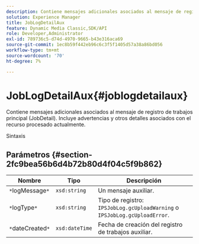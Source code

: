 ```yaml
---
description: Contiene mensajes adicionales asociados al mensaje de registro de trabajos principal (JobDetail). Incluye advertencias y otros detalles asociados con el recurso procesado actualmente.
solution: Experience Manager
title: JobLogDetailAux
feature: Dynamic Media Classic,SDK/API
role: Developer,Administrator
exl-id: 789736c5-d74d-4970-9665-b43e316aca69
source-git-commit: 1ec8b59f442eb96c6c3f5f1405d57a38a86bd056
workflow-type: tm+mt
source-wordcount: '70'
ht-degree: 7%

---
```


# JobLogDetailAux{#joblogdetailaux}

Contiene mensajes adicionales asociados al mensaje de registro de trabajos principal (JobDetail). Incluye advertencias y otros detalles asociados con el recurso procesado actualmente.

Sintaxis

## Parámetros {#section-2fc9bea56b6d4b72b80d4f04c5f9b862}

| Nombre | Tipo | Descripción |
|---|---|---|
| `*`logMessage`*` | `xsd:string` | Un mensaje auxiliar. |
| `*`logType`*` | `xsd:string` | Tipo de registro: `IPSJobLog.gcUploadWarning` o `IPSJobLog.gcUploadError`. |
| `*`dateCreated`*` | `xsd:dateTime` | Fecha de creación del registro de trabajos auxiliar. |
